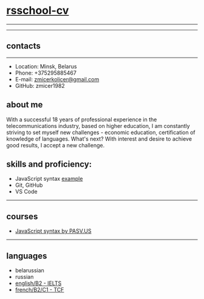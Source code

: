 # [rsschool-cv](https://github.com/rolling-scopes-school/)

---

---

## contacts

---

- Location: Minsk, Belarus
- Phone: +375295885467
- E-mail: zmicerkolicer@gmail.com
- GitHub: zmicer1982

## about me

With a successful 18 years of professional experience in the telecommunications industry, based on higher education, I am constantly striving to set myself new challenges - economic education, certification of knowledge of languages. What's next? With interest and desire to achieve good results, I accept a new challenge.

## skills and proficiency:

- JavaScript syntax [example](https://jsbin.com/vixilixoba/edit?js,console)
- Git, GitHub
- VS Code

---

## courses

- [JavaScript syntax by PASV.US](https://localcoding.us/course/5c140b2b42f6ea23059cbe8f)

---

## languages

- belarussian
- russian
- [english/B2 - IELTS](https://drive.google.com/file/d/1l1Yp3H2sM04qbtzcdjxp3EW0wNMpn_0q/view?usp=sharing)
- [french/B2/C1 - TCF](https://drive.google.com/file/d/1Gxnq63HLszH0kNvj_WckPpLoMMz4he4_/view?usp=sharing)
